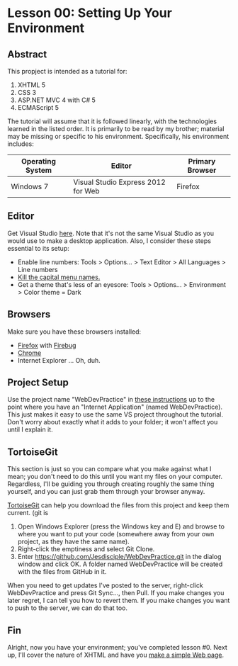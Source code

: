Lesson 00: Setting Up Your Environment
======================================

Abstract
--------

This propject is intended as a tutorial for:

1. XHTML 5
2. CSS 3
3. ASP.NET MVC 4 with C# 5
4. ECMAScript 5

The tutorial will assume that it is followed linearly, with the technologies learned in the listed order. It is primarily to be read by my brother; material may be missing or specific to his environment. Specifically, his environment includes:

| Operating System | Editor                             | Primary Browser |
|------------------|------------------------------------|-----------------|
| Windows 7        | Visual Studio Express 2012 for Web | Firefox         |

Editor
------

Get Visual Studio [here](http://www.microsoft.com/visualstudio/eng/products/visual-studio-express-for-web). Note that it's not the same Visual Studio as you would use to make a desktop application. Also, I consider these steps essential to its setup:

* Enable line numbers: Tools > Options... > Text Editor > All Languages > Line numbers
* [Kill the capital menu names.](http://stackoverflow.com/questions/10859173/how-to-disable-all-caps-menu-titles-in-visual-studio)
* Get a theme that's less of an eyesore: Tools > Options... > Environment > Color theme = Dark

Browsers
--------

Make sure you have these browsers installed:

* [Firefox](http://www.mozilla.org/en-US/firefox/new/) with [Firebug](http://getfirebug.com/)
* [Chrome](https://www.google.com/intl/en/chrome/browser/)
* Internet Explorer ... Oh, duh.

Project Setup
-------------

Use the project name "WebDevPractice" in [these instructions](http://www.asp.net/mvc/tutorials/mvc-4/getting-started-with-aspnet-mvc4/intro-to-aspnet-mvc-4) up to the point where you have an "Internet Application" (named WebDevPractice). This just makes it easy to use the same VS project throughout the tutorial. Don't worry about exactly what it adds to your folder; it won't affect you until I explain it.

TortoiseGit
-----------

This section is just so you can compare what you make against what I mean; you don't need to do this until you want my files on your computer. Regardless, I'll be guiding you through creating roughly the same thing yourself, and you can just grab them through your browser anyway.

[TortoiseGit](https://code.google.com/p/tortoisegit/) can help you download the files from this project and keep them current. (git is

1. Open Windows Explorer (press the Windows key and E) and browse to where you want to put your code (somewhere away from your own project, as they have the same name).
3. Right-click the emptiness and select Git Clone.
4. Enter https://github.com/Jesdisciple/WebDevPractice.git in the dialog window and click OK. A folder named WebDevPractice will be created with the files from GitHub in it.

When you need to get updates I've posted to the server, right-click WebDevPractice and press Git Sync..., then Pull. If you make changes you later regret, I can tell you how to revert them. If you make changes you want to push to the server, we can do that too.

Fin
---

Alright, now you have your environment; you've completed lesson #0. Next up, I'll cover the nature of XHTML and have you [make a simple Web page](01.md).